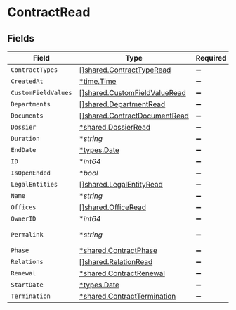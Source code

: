 # ContractRead


## Fields

| Field                                                                        | Type                                                                         | Required                                                                     | Description                                                                  | Example                                                                      |
| ---------------------------------------------------------------------------- | ---------------------------------------------------------------------------- | ---------------------------------------------------------------------------- | ---------------------------------------------------------------------------- | ---------------------------------------------------------------------------- |
| `ContractTypes`                                                              | [][shared.ContractTypeRead](../../models/shared/contracttyperead.md)         | :heavy_minus_sign:                                                           | N/A                                                                          |                                                                              |
| `CreatedAt`                                                                  | [*time.Time](https://pkg.go.dev/time#Time)                                   | :heavy_minus_sign:                                                           | N/A                                                                          |                                                                              |
| `CustomFieldValues`                                                          | [][shared.CustomFieldValueRead](../../models/shared/customfieldvalueread.md) | :heavy_minus_sign:                                                           | N/A                                                                          |                                                                              |
| `Departments`                                                                | [][shared.DepartmentRead](../../models/shared/departmentread.md)             | :heavy_minus_sign:                                                           | N/A                                                                          |                                                                              |
| `Documents`                                                                  | [][shared.ContractDocumentRead](../../models/shared/contractdocumentread.md) | :heavy_minus_sign:                                                           | N/A                                                                          |                                                                              |
| `Dossier`                                                                    | [*shared.DossierRead](../../models/shared/dossierread.md)                    | :heavy_minus_sign:                                                           | N/A                                                                          |                                                                              |
| `Duration`                                                                   | **string*                                                                    | :heavy_minus_sign:                                                           | N/A                                                                          | P1Y                                                                          |
| `EndDate`                                                                    | [*types.Date](../../types/date.md)                                           | :heavy_minus_sign:                                                           | N/A                                                                          | 2021-12-31                                                                   |
| `ID`                                                                         | **int64*                                                                     | :heavy_minus_sign:                                                           | N/A                                                                          | 1                                                                            |
| `IsOpenEnded`                                                                | **bool*                                                                      | :heavy_minus_sign:                                                           | N/A                                                                          |                                                                              |
| `LegalEntities`                                                              | [][shared.LegalEntityRead](../../models/shared/legalentityread.md)           | :heavy_minus_sign:                                                           | N/A                                                                          |                                                                              |
| `Name`                                                                       | **string*                                                                    | :heavy_minus_sign:                                                           | N/A                                                                          | Partnership agreement                                                        |
| `Offices`                                                                    | [][shared.OfficeRead](../../models/shared/officeread.md)                     | :heavy_minus_sign:                                                           | N/A                                                                          |                                                                              |
| `OwnerID`                                                                    | **int64*                                                                     | :heavy_minus_sign:                                                           | N/A                                                                          | 1                                                                            |
| `Permalink`                                                                  | **string*                                                                    | :heavy_minus_sign:                                                           | N/A                                                                          | https://app.contractify.io/client/company/company-slug/contracts/1           |
| `Phase`                                                                      | [*shared.ContractPhase](../../models/shared/contractphase.md)                | :heavy_minus_sign:                                                           | N/A                                                                          | ongoing                                                                      |
| `Relations`                                                                  | [][shared.RelationRead](../../models/shared/relationread.md)                 | :heavy_minus_sign:                                                           | N/A                                                                          |                                                                              |
| `Renewal`                                                                    | [*shared.ContractRenewal](../../models/shared/contractrenewal.md)            | :heavy_minus_sign:                                                           | N/A                                                                          |                                                                              |
| `StartDate`                                                                  | [*types.Date](../../types/date.md)                                           | :heavy_minus_sign:                                                           | N/A                                                                          | 2021-01-01                                                                   |
| `Termination`                                                                | [*shared.ContractTermination](../../models/shared/contracttermination.md)    | :heavy_minus_sign:                                                           | N/A                                                                          |                                                                              |